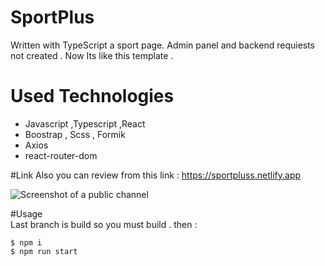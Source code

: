 # SportPlus 

Written with TypeScript a sport page. Admin panel and backend requiests not created . Now Its like this
template . 

# Used Technologies
- Javascript ,Typescript ,React
- Boostrap , Scss , Formik
- Axios
- react-router-dom

#Link 
Also you can review from this link : 
https://sportpluss.netlify.app

![Screenshot of a public channel](https://i.hizliresim.com/ew5tuor.png)

#Usage   
Last branch is build so you must build . then :

```shell
$ npm i
$ npm run start 
```



